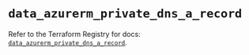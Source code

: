 # `data_azurerm_private_dns_a_record`

Refer to the Terraform Registry for docs: [`data_azurerm_private_dns_a_record`](https://registry.terraform.io/providers/hashicorp/azurerm/3.108.0/docs/data-sources/private_dns_a_record).
